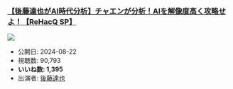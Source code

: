 ### [【後藤達也がAI時代分析】チャエンが分析！AIを解像度高く攻略せよ！【ReHacQ SP】](https://www.youtube.com/watch?v=3V-_AAG1eKk)
[![](https://img.youtube.com/vi/3V-_AAG1eKk/sddefault.jpg)](https://www.youtube.com/watch?v=3V-_AAG1eKk)
-   公開日: 2024-08-22
-   視聴数: 90,793
-   **いいね数: 1,395**
-   出演者: [後藤達也](/rehacq_fan/people/後藤達也 "wikilink")
